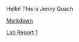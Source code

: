 Hello! This is Jenny Quach 

[Markdown](https://hoatuyet423.github.io/cse15l-lab-reports/jennyfile.html)

[Lab Report 1](https://hoatuyet423.github.io/cse15l-lab-reports/lab-report-1-week-2.html)
